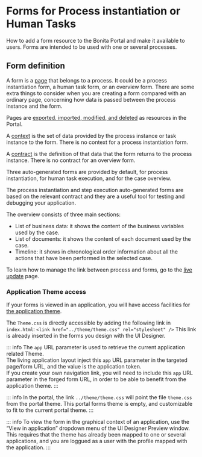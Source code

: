 # Forms for Process instantiation or Human Tasks

How to add a form resource to the Bonita Portal and make it available to users. Forms are intended to be used with one or several processes.

## Form definition <!--{.h2}-->

A form is a [page](pages.md) that belongs to a process. It could be a process instantiation form, a human task form, or an overview form. There are some extra things to consider when you are creating a form compared with an ordinary page, concerning how data is passed between the process instance and the form.

Pages are [exported. imported, modified, and deleted](resource-management.md) as resources in the Portal. 

A [context](contracts-and-contexts.md) is the set of data provided by the process instance or task instance to the form. 
There is no context for a process instantiation form.

A [contract](contracts-and-contexts.md) is the definition of that data that the form returns to the process instance. There is no contract for an overview form.

Three auto-generated forms are provided by default, for process instantiation, for human task execution, and for the case overview. 

The process instantiation and step execution auto-generated forms are based on the relevant contract and they are a useful tool for testing and debugging your application. 

The overview consists of three main sections:

* List of business data: it shows the content of the business variables used by the case.
* List of documents: it shows the content of each document used by the case.
* Timeline: it shows in chronological order information about all the actions that have been performed in the selected case.

To learn how to manage the link between process and forms, go to the [live update](live-update.md) page.

### Application Theme access

If your forms is viewed in an application, you will have access facilities for [the application theme](applications.md).

The `Theme.css` is directly accessible by adding the following link in `index.html`: `<link href="../theme/theme.css" rel="stylesheet" />`
This link is already inserted in the forms you design with the UI Designer.

::: info 
The `app` URL parameter is used to retrieve the current application related Theme.      
The living application layout inject this `app` URL parameter in the targeted page/form URL, and the value is the application token.                
If you create your own navigation link, you will need to include this `app` URL parameter in the forged form URL, in order to be able to benefit from the application theme. 
:::

::: info
In the portal, the link `../theme/theme.css` will point the file `theme.css` from the portal theme. This portal forms theme is empty, and customizable to fit to the current portal theme. 
::: 

::: info
To view the form in the graphical context of an application, use the “View in application” dropdown menu of the UI Designer Preview window.  
This requires that the theme has already been mapped to one or several applications, and you are loggued as a user with the profile mapped with the application.
:::

